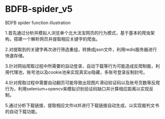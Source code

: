 # BDFB-spider_v5
BDFB spider function illustration

1.首先通过分析并模拟人浏览单个北大法宝网页的行为模式，基于基本的爬虫架构，搭建一个解析网页并提取相应关键字的爬虫。

2.对提取到的关键字再次进行筛选重组，转换成json文件，利用redis服务器进行快速存储。

3.针对网站爬取过程中所需要的自动登录，自动下载等行为可能造成反爬制裁，利用代理池，账号池以及cookie池来实现真实ip隐藏，多账号登录反制封号。

4.针对爬取过程中需要自动翻页可能导致出现图片滑动验证码以及账号页数等反爬行为，利用selenium+opencv来模拟识别验证码缺口并计算相应距离以实现反制。

5.通过分析下载链接，提取相应文件id并进行下载链接自动生成，以实现裁判文书的自动下载功能。
